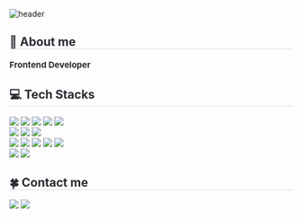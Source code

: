 <!-- Header -->
![header](https://capsule-render.vercel.app/api?type=blur&height=300&text=¸¸.•*¨*•♫♪¸¸.•*¨*•♫♪¸¸.•*¨*•♫♪)
<!-- Body -->
<div style="text-align: left;">
  <h2 style="border-bottom: 1px solid #d8dee4; color: #282d33;"> 👋 About me </h2>  
  <div style="font-weight: 700; font-size: 15px; text-align: left; color: #282d33;"> Frontend Developer </div> 
   
  <h2 style="border-bottom: 1px solid #d8dee4; color: #282d33;"> 💻 Tech Stacks </h2>
    <img src="https://img.shields.io/badge/React-61DAFB?style=flat&logo=React&logoColor=white">
    <img src="https://img.shields.io/badge/TypeScript-3178C6?style=flat&logo=TypeScript&logoColor=white">
    <img src="https://img.shields.io/badge/Next.js-000000?style=flat&logo=Next.js&logoColor=white">
    <img src="https://img.shields.io/badge/Javascript-F7DF1E?style=flat&logo=Javascript&logoColor=white">
    <img src="https://img.shields.io/badge/HTML5-E34F26?style=flat&logo=HTML5&logoColor=white">
    <br/>
    <img src="https://img.shields.io/badge/TailwindCSS-06B6D4?style=flat&logo=tailwindcss&logoColor=white">
    <img src="https://img.shields.io/badge/Sass-CC6699?style=flat&logo=Sass&logoColor=white">
    <img src="https://img.shields.io/badge/CSS3-1572B6?style=flat&logo=CSS3&logoColor=white">
    <br/>
    <img src="https://img.shields.io/badge/Eslint-4B32C3?style=flat&logo=Eslint&logoColor=white">
    <img src="https://img.shields.io/badge/Prettier-F7B93E?style=flat&logo=Prettier&logoColor=white">
    <img src="https://img.shields.io/badge/Figma-F24E1E?style=flat&logo=Figma&logoColor=white">
    <img src="https://img.shields.io/badge/Git-F05032?style=flat&logo=Git&logoColor=white">
    <img src="https://img.shields.io/badge/Github-181717?style=flat&logo=Github&logoColor=white">
    <br/>
    <img src="https://img.shields.io/badge/Netlify-00C7B7?style=flat&logo=Netlify&logoColor=white">
    <img src="https://img.shields.io/badge/Vercel-000000?style=flat&logo=Vercel&logoColor=white">
  
  <h2 style="border-bottom: 1px solid #d8dee4; color: #282d33;"> 🍀 Contact me </h2> 
  <a href=https://velog.io/@ocean423> <img src="https://img.shields.io/badge/Velog-20C997?style=flat&logo=Velog&logoColor=white&link=https://velog.io/@ocean423"></a>
  <a href=mailto:ssh0040233@gmail.com> <img src="https://img.shields.io/badge/Gmail-EA4335?style=flat&logo=Gmail&logoColor=white&link=mailto:ssh0040233@gmail.com"></a>
  <br/><br/>
</div>
